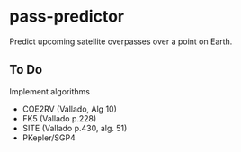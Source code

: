 # pass-predictor
Predict upcoming satellite overpasses over a point on Earth.

## To Do

Implement algorithms
- COE2RV (Vallado, Alg 10)
- FK5 (Vallado p.228)
- SITE (Vallado p.430, alg. 51)
- PKepler/SGP4